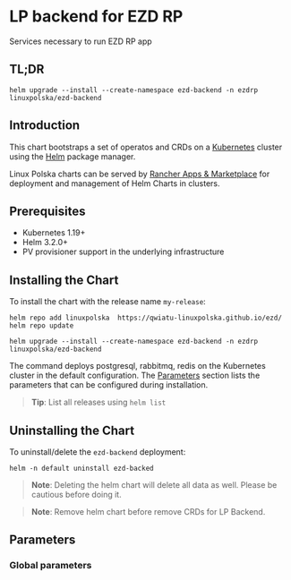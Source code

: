 <!--- app-name: ezd-backend -->
# LP backend for EZD RP 

Services necessary to run EZD RP app 

## TL;DR

```console
helm upgrade --install --create-namespace ezd-backend -n ezdrp linuxpolska/ezd-backend
```

## Introduction

This chart bootstraps a set of operatos and CRDs on a [Kubernetes](https://kubernetes.io) cluster using the [Helm](https://helm.sh) package manager.

Linux Polska charts can be served by [Rancher Apps & Marketplace](https://ranchermanager.docs.rancher.com/pages-for-subheaders/helm-charts-in-rancher) for deployment and management of Helm Charts in clusters.


## Prerequisites

- Kubernetes 1.19+
- Helm 3.2.0+
- PV provisioner support in the underlying infrastructure

## Installing the Chart

To install the chart with the release name `my-release`:

```console
helm repo add linuxpolska  https://qwiatu-linuxpolska.github.io/ezd/
helm repo update 

helm upgrade --install --create-namespace ezd-backend -n ezdrp linuxpolska/ezd-backend
```

The command deploys postgresql, rabbitmq, redis on the Kubernetes cluster in the default configuration. The [Parameters](#parameters) section lists the parameters that can be configured during installation.

> **Tip**: List all releases using `helm list`

## Uninstalling the Chart

To uninstall/delete the `ezd-backend` deployment:

```console
helm -n default uninstall ezd-backed
```


> **Note**: Deleting the helm chart will delete all data as well. Please be cautious before doing it.

> **Note**: Remove helm chart before remove CRDs for LP Backend.

## Parameters

### Global parameters

